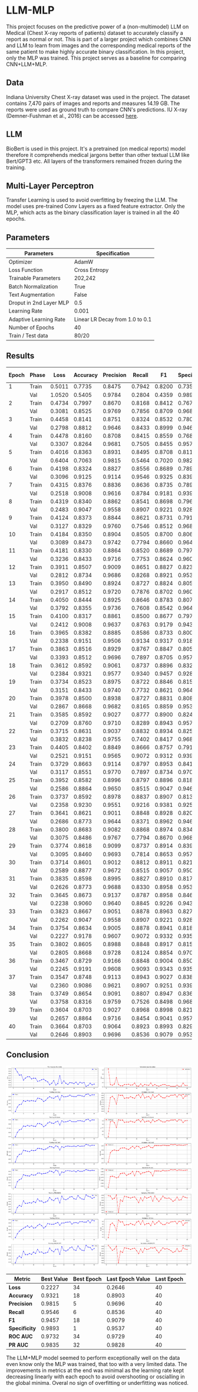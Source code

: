 # LLM-MLP

This project focuses on the predictive power of a (non-multimodel) LLM on Medical (Chest X-ray reports of patients) dataset to accurately classify a report as normal or not. This is part of a larger project which combines CNN and LLM to learn from images and the corresponding medical reports of the same patient to make highly accurate binary classification. In this project, only the MLP was trained. This project serves as a baseline for comparing CNN+LLM+MLP.

## Data

Indiana University Chest X-ray dataset was used in the project.
The dataset contains 7,470 pairs of images and reports and measures 14.19 GB. The reports were used as ground truth to compare CNN's predictions.
IU X-ray (Demner-Fushman et al., 2016) can be accessed [here](https://www.kaggle.com/datasets/raddar/chest-xrays-indiana-university).

## LLM

BioBert is used in this project. It's a pretrained (on medical reports) model therefore it comprehends medical jargons better than other textual LLM like Bert/GPT3 etc. All layers of the transformers remained frozen during the training.

## Multi-Layer Perceptron

Transfer Learning is used to avoid overfitting by freezing the LLM. The model uses pre-trained Conv Layers as a fixed feature extractor. Only the MLP, which acts as the binary classification layer is trained in all the 40 epochs.

## Parameters

| Parameters | Specification |
| --- | --- |
| Optimizer | AdamW |
| Loss Function | Cross Entropy |
| Trainable Parameters | 202,242 |
| Batch Normalization | True |
| Text Augmentation | False |
| Droput in 2nd Layer MLP | 0.5 |
| Learning Rate | 0.001 |
| Adaptive Learning Rate | Linear LR Decay from 1.0 to 0.1 |
| Number of Epochs | 40 |
| Train / Test data | 80/20 |

## Results

| Epoch | Phase | Loss   | Accuracy | Precision | Recall | F1     | Specificity | ROC AUC | PR AUC |
|-------|-------|--------|----------|-----------|--------|--------|------------|---------|--------|
| 1     | Train | 0.5011 | 0.7735   | 0.8475    | 0.7942 | 0.8200 | 0.7353     | 0.8442  | 0.9042 |
|       | Val   | 1.0520 | 0.5405   | 0.9784    | 0.2804 | 0.4359 | 0.9893     | 0.9320  | 0.9531 |
| 2     | Train | 0.4734 | 0.7997   | 0.8670    | 0.8168 | 0.8412 | 0.7679     | 0.8735  | 0.9238 |
|       | Val   | 0.3081 | 0.8525   | 0.9769    | 0.7856 | 0.8709 | 0.9680     | 0.9537  | 0.9718 |
| 3     | Train | 0.4458 | 0.8141   | 0.8751    | 0.8324 | 0.8532 | 0.7801     | 0.8863  | 0.9309 |
|       | Val   | 0.2798 | 0.8812   | 0.9646    | 0.8433 | 0.8999 | 0.9466     | 0.9588  | 0.9722 |
| 4     | Train | 0.4478 | 0.8160   | 0.8708    | 0.8415 | 0.8559 | 0.7689     | 0.8883  | 0.9338 |
|       | Val   | 0.3307 | 0.8264   | 0.9681    | 0.7505 | 0.8455 | 0.9573     | 0.9602  | 0.9712 |
| 5     | Train | 0.4016 | 0.8363   | 0.8931    | 0.8495 | 0.8708 | 0.8117     | 0.9090  | 0.9487 |
|       | Val   | 0.6404 | 0.7063   | 0.9815    | 0.5464 | 0.7020 | 0.9822     | 0.9588  | 0.9693 |
| 6     | Train | 0.4198 | 0.8324   | 0.8827    | 0.8556 | 0.8689 | 0.7894     | 0.9062  | 0.9459 |
|       | Val   | 0.3096 | 0.9125   | 0.9114    | 0.9546 | 0.9325 | 0.8399     | 0.9591  | 0.9707 |
| 7     | Train | 0.4315 | 0.8376   | 0.8836    | 0.8636 | 0.8735 | 0.7894     | 0.9032  | 0.9448 |
|       | Val   | 0.2518 | 0.9008   | 0.9616    | 0.8784 | 0.9181 | 0.9395     | 0.9642  | 0.9767 |
| 8     | Train | 0.4319 | 0.8340   | 0.8862    | 0.8541 | 0.8698 | 0.7968     | 0.9010  | 0.9437 |
|       | Val   | 0.2483 | 0.9047   | 0.9558    | 0.8907 | 0.9221 | 0.9288     | 0.9650  | 0.9774 |
| 9     | Train | 0.4124 | 0.8373   | 0.8844    | 0.8621 | 0.8731 | 0.7912     | 0.9087  | 0.9492 |
|       | Val   | 0.3127 | 0.8329   | 0.9760    | 0.7546 | 0.8512 | 0.9680     | 0.9653  | 0.9775 |
| 10    | Train | 0.4184 | 0.8350   | 0.8904    | 0.8505 | 0.8700 | 0.8062     | 0.9069  | 0.9470 |
|       | Val   | 0.3089 | 0.8473   | 0.9742    | 0.7794 | 0.8660 | 0.9644     | 0.9629  | 0.9734 |
| 11    | Train | 0.4181 | 0.8330   | 0.8864    | 0.8520 | 0.8689 | 0.7978     | 0.9083  | 0.9477 |
|       | Val   | 0.3236 | 0.8433   | 0.9716    | 0.7753 | 0.8624 | 0.9609     | 0.9615  | 0.9757 |
| 12    | Train | 0.3911 | 0.8507   | 0.9009    | 0.8651 | 0.8827 | 0.8239     | 0.9189  | 0.9540 |
|       | Val   | 0.2812 | 0.8734   | 0.9686    | 0.8268 | 0.8921 | 0.9537     | 0.9651  | 0.9767 |
| 13    | Train | 0.3950 | 0.8490   | 0.8924    | 0.8727 | 0.8824 | 0.8052     | 0.9185  | 0.9544 |
|       | Val   | 0.2917 | 0.8512   | 0.9720    | 0.7876 | 0.8702 | 0.9609     | 0.9688  | 0.9805 |
| 14    | Train | 0.4050 | 0.8444   | 0.8925    | 0.8646 | 0.8783 | 0.8071     | 0.9169  | 0.9512 |
|       | Val   | 0.3792 | 0.8355   | 0.9736    | 0.7608 | 0.8542 | 0.9644     | 0.9644  | 0.9727 |
| 15    | Train | 0.4100 | 0.8317   | 0.8861    | 0.8500 | 0.8677 | 0.7978     | 0.9122  | 0.9528 |
|       | Val   | 0.2412 | 0.9008   | 0.9637    | 0.8763 | 0.9179 | 0.9431     | 0.9691  | 0.9806 |
| 16    | Train | 0.3965 | 0.8382   | 0.8885    | 0.8586 | 0.8733 | 0.8006     | 0.9152  | 0.9534 |
|       | Val   | 0.2338 | 0.9151   | 0.9506    | 0.9134 | 0.9317 | 0.9181     | 0.9683  | 0.9801 |
| 17    | Train | 0.3863 | 0.8516   | 0.8929    | 0.8767 | 0.8847 | 0.8052     | 0.9216  | 0.9560 |
|       | Val   | 0.3393 | 0.8512   | 0.9696    | 0.7897 | 0.8705 | 0.9573     | 0.9629  | 0.9759 |
| 18    | Train | 0.3612 | 0.8592   | 0.9061    | 0.8737 | 0.8896 | 0.8322     | 0.9297  | 0.9618 |
|       | Val   | 0.2384 | 0.9321   | 0.9577    | 0.9340 | 0.9457 | 0.9288     | 0.9658  | 0.9781 |
| 19    | Train | 0.3734 | 0.8523   | 0.8975    | 0.8722 | 0.8846 | 0.8155     | 0.9280  | 0.9602 |
|       | Val   | 0.3151 | 0.8433   | 0.9740    | 0.7732 | 0.8621 | 0.9644     | 0.9665  | 0.9785 |
| 20    | Train | 0.3978 | 0.8500   | 0.8938    | 0.8727 | 0.8831 | 0.8080     | 0.9219  | 0.9557 |
|       | Val   | 0.2867 | 0.8668   | 0.9682    | 0.8165 | 0.8859 | 0.9537     | 0.9680  | 0.9799 |
| 21    | Train | 0.3585 | 0.8592   | 0.9027    | 0.8777 | 0.8900 | 0.8248     | 0.9333  | 0.9643 |
|       | Val   | 0.2709 | 0.8760   | 0.9710    | 0.8289 | 0.8943 | 0.9573     | 0.9704  | 0.9806 |
| 22    | Train | 0.3715 | 0.8631   | 0.9037    | 0.8832 | 0.8934 | 0.8257     | 0.9296  | 0.9620 |
|       | Val   | 0.3832 | 0.8238   | 0.9755    | 0.7402 | 0.8417 | 0.9680     | 0.9660  | 0.9785 |
| 23    | Train | 0.4405 | 0.8402   | 0.8849    | 0.8666 | 0.8757 | 0.7912     | 0.9106  | 0.9470 |
|       | Val   | 0.2521 | 0.9151   | 0.9565    | 0.9072 | 0.9312 | 0.9395     | 0.9655  | 0.9726 |
| 24    | Train | 0.3729 | 0.8663   | 0.9114    | 0.8797 | 0.8953 | 0.8416     | 0.9288  | 0.9581 |
|       | Val   | 0.3117 | 0.8551   | 0.9770    | 0.7897 | 0.8734 | 0.9709     | 0.9709  | 0.9815 |
| 25    | Train | 0.3952 | 0.8582   | 0.8996    | 0.8797 | 0.8896 | 0.8183     | 0.9244  | 0.9564 |
|       | Val   | 0.2586 | 0.8864   | 0.9650    | 0.8515 | 0.9047 | 0.9466     | 0.9707  | 0.9813 |
| 26    | Train | 0.3737 | 0.8592   | 0.8978    | 0.8837 | 0.8907 | 0.8136     | 0.9309  | 0.9623 |
|       | Val   | 0.2358 | 0.9230   | 0.9551    | 0.9216 | 0.9381 | 0.9253     | 0.9707  | 0.9813 |
| 27    | Train | 0.3641 | 0.8621   | 0.9011    | 0.8848 | 0.8928 | 0.8201     | 0.9321  | 0.9632 |
|       | Val   | 0.2686 | 0.8773   | 0.9644    | 0.8371 | 0.8962 | 0.9466     | 0.9705  | 0.9808 |
| 28    | Train | 0.3800 | 0.8683   | 0.9082    | 0.8868 | 0.8974 | 0.8341     | 0.9307  | 0.9622 |
|       | Val   | 0.3075 | 0.8486   | 0.9767    | 0.7794 | 0.8670 | 0.9680     | 0.9717  | 0.9824 |
| 29    | Train | 0.3774 | 0.8618   | 0.9099    | 0.8737 | 0.8914 | 0.8397     | 0.9302  | 0.9607 |
|       | Val   | 0.3095 | 0.8460   | 0.9693    | 0.7814 | 0.8653 | 0.9573     | 0.9715  | 0.9815 |
| 30    | Train | 0.3714 | 0.8601   | 0.9012    | 0.8812 | 0.8911 | 0.8211     | 0.9318  | 0.9622 |
|       | Val   | 0.2589 | 0.8877   | 0.9672    | 0.8515 | 0.9057 | 0.9502     | 0.9708  | 0.9817 |
| 31    | Train | 0.3835 | 0.8598   | 0.8995    | 0.8827 | 0.8910 | 0.8173     | 0.9298  | 0.9587 |
|       | Val   | 0.2626 | 0.8773   | 0.9688    | 0.8330 | 0.8958 | 0.9537     | 0.9708  | 0.9820 |
| 32    | Train | 0.3645 | 0.8673   | 0.9137    | 0.8787 | 0.8958 | 0.8462     | 0.9340  | 0.9633 |
|       | Val   | 0.2238 | 0.9060   | 0.9640    | 0.8845 | 0.9226 | 0.9431     | 0.9731  | 0.9835 |
| 33    | Train | 0.3823 | 0.8667   | 0.9051    | 0.8878 | 0.8963 | 0.8276     | 0.9306  | 0.9603 |
|       | Val   | 0.2262 | 0.9047   | 0.9558    | 0.8907 | 0.9221 | 0.9288     | 0.9725  | 0.9829 |
| 34    | Train | 0.3754 | 0.8634   | 0.9005    | 0.8878 | 0.8941 | 0.8183     | 0.9318  | 0.9604 |
|       | Val   | 0.2227 | 0.9178   | 0.9607    | 0.9072 | 0.9332 | 0.9359     | 0.9732  | 0.9835 |
| 35    | Train | 0.3802 | 0.8605   | 0.8988    | 0.8848 | 0.8917 | 0.8155     | 0.9321  | 0.9626 |
|       | Val   | 0.2805 | 0.8668   | 0.9728    | 0.8124 | 0.8854 | 0.9709     | 0.9715  | 0.9820 |
| 36    | Train | 0.3467 | 0.8729   | 0.9166    | 0.8848 | 0.9004 | 0.8509     | 0.9409  | 0.9664 |
|       | Val   | 0.2245 | 0.9191   | 0.9608    | 0.9093 | 0.9343 | 0.9359     | 0.9721  | 0.9830 |
| 37    | Train | 0.3547 | 0.8748   | 0.9113    | 0.8943 | 0.9027 | 0.8388     | 0.9381  | 0.9642 |
|       | Val   | 0.2360 | 0.9086   | 0.9621    | 0.8907 | 0.9251 | 0.9395     | 0.9717  | 0.9827 |
| 38    | Train | 0.3749 | 0.8654   | 0.9091    | 0.8807 | 0.8947 | 0.8369     | 0.9332  | 0.9627 |
|       | Val   | 0.3758 | 0.8316   | 0.9759    | 0.7526 | 0.8498 | 0.9680     | 0.9713  | 0.9822 |
| 39    | Train | 0.3604 | 0.8703   | 0.9027    | 0.8968 | 0.8998 | 0.8211     | 0.9367  | 0.9641 |
|       | Val   | 0.2657 | 0.8864   | 0.9716    | 0.8454 | 0.9041 | 0.9573     | 0.9720  | 0.9824 |
| 40    | Train | 0.3664 | 0.8703   | 0.9064    | 0.8923 | 0.8993 | 0.8295     | 0.9361  | 0.9635 |
|       | Val   | 0.2646 | 0.8903   | 0.9696    | 0.8536 | 0.9079 | 0.9537     | 0.9729  | 0.9828 |

## Conclusion

![Training Metrics](LLM_MLP_training_metrics.png)

| **Metric**      | **Best Value** | **Best Epoch** | **Last Epoch Value** | **Last Epoch** |
|-----------------|--------------------|--------------------|--------------------|--------------------|
| **Loss**        | 0.2227            | 34                 | 0.2646            | 40                |
| **Accuracy**    | 0.9321            | 18                 | 0.8903            | 40                |
| **Precision**   | 0.9815            | 5                  | 0.9696            | 40                |
| **Recall**      | 0.9546            | 6                  | 0.8536            | 40                |
| **F1**          | 0.9457            | 18                 | 0.9079            | 40                |
| **Specificity** | 0.9893            | 1                  | 0.9537            | 40                |
| **ROC AUC**     | 0.9732            | 34                 | 0.9729            | 40                |
| **PR AUC**      | 0.9835            | 32                 | 0.9828            | 40                |

The LLM+MLP model seemed to perform exceptionally well on the data even know only the MLP was trained, that too with a very limited data. The improvements in metrics at the end was minimal as the learning rate kept decreasing linearly with each epoch to avoid overshooting or oscialling in the global minima. Overal no sign of overfitting or underfitting was noticed. 

